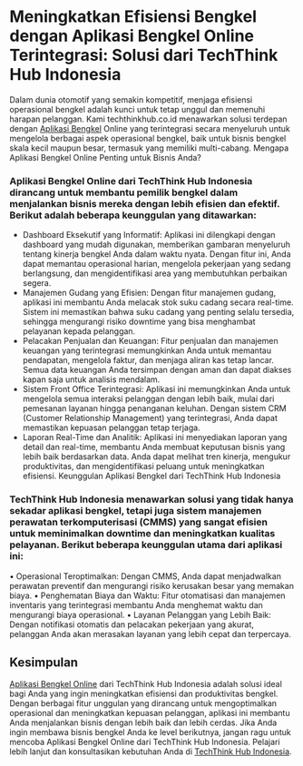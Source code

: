 # Meningkatkan Efisiensi Bengkel dengan Aplikasi Bengkel Online Terintegrasi: Solusi dari TechThink Hub Indonesia


Dalam dunia otomotif yang semakin kompetitif, menjaga efisiensi operasional bengkel adalah kunci untuk tetap unggul dan memenuhi harapan pelanggan. Kami techthinkhub.co.id menawarkan solusi terdepan dengan [Aplikasi Bengkel](https://techthinkhub.co.id/aplikasi-bengkel-cmms/) Online yang terintegrasi secara menyeluruh untuk mengelola berbagai aspek operasional bengkel, baik untuk bisnis bengkel skala kecil maupun besar, termasuk yang memiliki multi-cabang.
Mengapa Aplikasi Bengkel Online Penting untuk Bisnis Anda?

### Aplikasi Bengkel Online dari TechThink Hub Indonesia dirancang untuk membantu pemilik bengkel dalam menjalankan bisnis mereka dengan lebih efisien dan efektif. Berikut adalah beberapa keunggulan yang ditawarkan:
- Dashboard Eksekutif yang Informatif: Aplikasi ini dilengkapi dengan dashboard yang mudah digunakan, memberikan gambaran menyeluruh tentang kinerja bengkel Anda dalam waktu nyata. Dengan fitur ini, Anda dapat memantau operasional harian, mengelola pekerjaan yang sedang berlangsung, dan mengidentifikasi area yang membutuhkan perbaikan segera.
- Manajemen Gudang yang Efisien: Dengan fitur manajemen gudang, aplikasi ini membantu Anda melacak stok suku cadang secara real-time. Sistem ini memastikan bahwa suku cadang yang penting selalu tersedia, sehingga mengurangi risiko downtime yang bisa menghambat pelayanan kepada pelanggan.
- Pelacakan Penjualan dan Keuangan: Fitur penjualan dan manajemen keuangan yang terintegrasi memungkinkan Anda untuk memantau pendapatan, mengelola faktur, dan menjaga aliran kas tetap lancar. Semua data keuangan Anda tersimpan dengan aman dan dapat diakses kapan saja untuk analisis mendalam.
- Sistem Front Office Terintegrasi: Aplikasi ini memungkinkan Anda untuk mengelola semua interaksi pelanggan dengan lebih baik, mulai dari pemesanan layanan hingga penanganan keluhan. Dengan sistem CRM (Customer Relationship Management) yang terintegrasi, Anda dapat memastikan kepuasan pelanggan tetap terjaga.
- Laporan Real-Time dan Analitik: Aplikasi ini menyediakan laporan yang detail dan real-time, membantu Anda membuat keputusan bisnis yang lebih baik berdasarkan data. Anda dapat melihat tren kinerja, mengukur produktivitas, dan mengidentifikasi peluang untuk meningkatkan efisiensi.
Keunggulan Aplikasi Bengkel dari TechThink Hub Indonesia

### TechThink Hub Indonesia menawarkan solusi yang tidak hanya sekadar aplikasi bengkel, tetapi juga sistem manajemen perawatan terkomputerisasi (CMMS) yang sangat efisien untuk meminimalkan downtime dan meningkatkan kualitas pelayanan. Berikut beberapa keunggulan utama dari aplikasi ini:
•	Operasional Teroptimalkan: Dengan CMMS, Anda dapat menjadwalkan perawatan preventif dan mengurangi risiko kerusakan besar yang memakan biaya.
•	Penghematan Biaya dan Waktu: Fitur otomatisasi dan manajemen inventaris yang terintegrasi membantu Anda menghemat waktu dan mengurangi biaya operasional.
•	Layanan Pelanggan yang Lebih Baik: Dengan notifikasi otomatis dan pelacakan pekerjaan yang akurat, pelanggan Anda akan merasakan layanan yang lebih cepat dan terpercaya.
## Kesimpulan

[Aplikasi Bengkel Online](https://techthinkhub.co.id/aplikasi-bengkel-online-dengan-7-fitur-canggih-yang-wajib-dicoba/) dari TechThink Hub Indonesia adalah solusi ideal bagi Anda yang ingin meningkatkan efisiensi dan produktivitas bengkel. Dengan berbagai fitur unggulan yang dirancang untuk mengoptimalkan operasional dan meningkatkan kepuasan pelanggan, aplikasi ini membantu Anda menjalankan bisnis dengan lebih baik dan lebih cerdas.
Jika Anda ingin membawa bisnis bengkel Anda ke level berikutnya, jangan ragu untuk mencoba Aplikasi Bengkel Online dari TechThink Hub Indonesia. Pelajari lebih lanjut dan konsultasikan kebutuhan Anda di [TechThink Hub Indonesia](https://techthinkhub.co.id).



